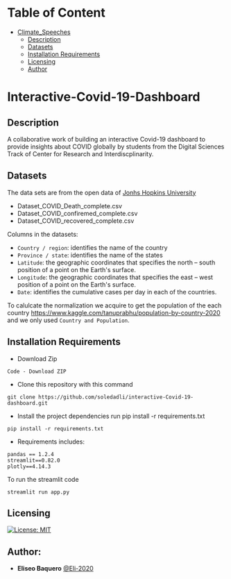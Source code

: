 Table of Content
================
* [Climate_Speeches](#Climate_Speeches)
  * [Description](#description)
  * [Datasets](#datasets)
  * [Installation Requirements](#installation-requirements)
  * [Licensing](#licensing)
  * [Author](#Authors)

# Interactive-Covid-19-Dashboard


## Description
A collaborative work of building an interactive Covid-19 dashboard to provide insights about COVID globally by students from the Digital Sciences Track of Center for Research and Interdiscplinarity. 

## Datasets
The data sets are from the open data of [Jonhs Hopkins University](https://github.com/CSSEGISandData/COVID-19)
* Dataset_COVID_Death_complete.csv
* Dataset_COVID_confiremed_complete.csv
* Dataset_COVID_recovered_complete.csv

Columns in the datasets:

- `Country / region`: identifies the name of the country
- `Province / state`: identifies the name of the states
- `Latitude`: the geographic coordinates that specifies the north – south position of a point on the Earth's surface.
- `Longitude`: the geographic coordinates that specifies the east – west position of a point on the Earth's surface.
- `Date`: identifies the cumulative cases per day in each of the countries.

To calulcate the normalization we acquire to get the population of the each country https://www.kaggle.com/tanuprabhu/population-by-country-2020 and we only used `Country and Population`. 


## Installation Requirements
- Download Zip
```
Code - Download ZIP
```

- Clone this repository with this command
```
git clone https://github.com/soledadli/interactive-Covid-19-dashboard.git
```
- Install the project dependencies run pip install -r requirements.txt
```
pip install -r requirements.txt
```
- Requirements includes:
```
pandas == 1.2.4
streamlit==0.82.0
plotly==4.14.3
```
To run the streamlit code
```
streamlit run app.py
```
## Licensing
[![License: MIT](https://img.shields.io/badge/License-MIT-yellow.svg)](https://opensource.org/licenses/MIT)


## Author:

* **Eliseo Baquero** [@Eli-2020](https://github.com/Eli-2020)
